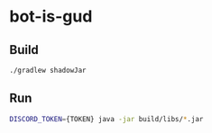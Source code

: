 # bot-is-gud

## Build

```bash
./gradlew shadowJar
```

## Run

```bash
DISCORD_TOKEN={TOKEN} java -jar build/libs/*.jar 
```
